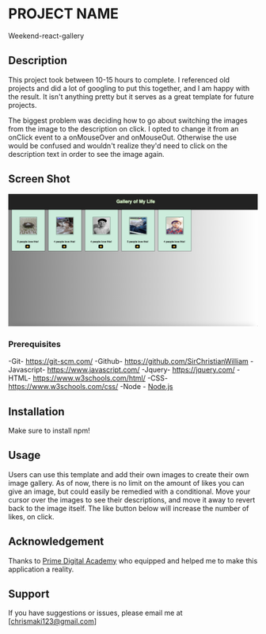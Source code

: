 # PROJECT NAME
Weekend-react-gallery
## Description
This project took between 10-15 hours to complete. 
I referenced old projects and did a lot of googling to put this together,
and I am happy with the result. It isn't anything pretty but it serves as
a great template for future projects.

The biggest problem was deciding how to go about switching the images from
the image to the description on click. I opted to change it from an onClick
event to a onMouseOver and onMouseOut. Otherwise the use would be confused and wouldn't realize they'd need to click on the description text in order to see the image again. 

## Screen Shot
![Screenshot](public/images/reactGallerySC.png)

### Prerequisites

-Git- https://git-scm.com/
-Github- https://github.com/SirChristianWilliam
-Javascript- https://www.javascript.com/
-Jquery- https://jquery.com/
-HTML- https://www.w3schools.com/html/
-CSS- https://www.w3schools.com/css/
-Node - [Node.js](https://nodejs.org/en/)

## Installation

Make sure to install npm!

## Usage
Users can use this template and add their own images to create their own image gallery. As of now, there is no limit on the amount of likes you can give an image, but could easily be remedied with a conditional. Move your cursor over the images to see their descriptions, and move it away to revert back to the image itself. The like button below will increase the number of likes, on click. 

## Acknowledgement
Thanks to [Prime Digital Academy](www.primeacademy.io) who equipped and helped me to make this application a reality.

## Support
If you have suggestions or issues, please email me at [chrismaki123@gmail.com]